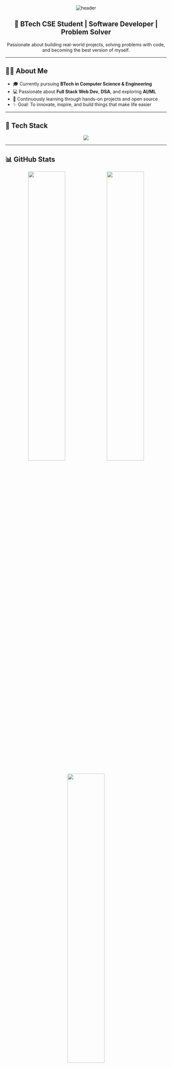 >
<!-- Banner -->
<p align="center">
  <img src="https://capsule-render.vercel.app/api?type=waving&color=0F2027,203A43,2C5364&height=250&section=header&text=Shreyash%20Charkhe&fontSize=50&fontColor=ffffff&animation=fadeIn" alt="header" />
</p>

<!-- Intro -->
<h2 align="center">🚀 BTech CSE Student | Software Developer | Problem Solver</h2>
<p align="center">
  Passionate about building real-world projects, solving problems with code, and becoming the best version of myself.
</p>

---

<!-- About Me -->
## 👨‍💻 About Me

- 🎓 Currently pursuing **BTech in Computer Science & Engineering**
- 💻 Passionate about **Full Stack Web Dev**, **DSA**, and exploring **AI/ML**
- 🌱 Continuously learning through hands-on projects and open source
- ✨ Goal: To innovate, inspire, and build things that make life easier

---

<!-- Tech Stack -->
## 🧰 Tech Stack

<p align="center">
  <img src="https://skillicons.dev/icons?i=cpp,python,html,css,js,react,nodejs,express,mongodb,mysql,git,github,vscode,linux" />
</p>

---

<!-- GitHub Stats -->
## 📊 GitHub Stats

<div align="center">
  <img src="https://github-readme-stats.vercel.app/api?username=shreyashcharkhe369-netizen&show_icons=true&theme=tokyonight&border_radius=12&include_all_commits=true" width="48%" />
  <img src="https://github-readme-streak-stats.herokuapp.com/?user=shreyashcharkhe369-netizen&theme=tokyonight&border_radius=12" width="48%" />
</div>

<div align="center">
  <img src="https://github-readme-stats.vercel.app/api/top-langs/?username=shreyashcharkhe369-netizen&layout=compact&theme=tokyonight&border_radius=12" width="48%" />
</div>

---

<!-- Projects -->
## 💼 Featured Projects

> _Real projects that solve real problems coming soon..._

<!-- Placeholder -->
<!-- Banner -->
<p align="center">
  <img src="https://capsule-render.vercel.app/api?type=waving&color=0F2027,203A43,2C5364&height=250&section=header&text=Shreyash%20Charkhe&fontSize=50&fontColor=ffffff&animation=fadeIn" alt="header" />
</p>

<!-- Intro -->
<h2 align="center">🚀 BTech CSE Student | Software Developer | Problem Solver</h2>
<p align="center">
  Passionate about building real-world projects, solving problems with code, and becoming the best version of myself.
</p>

---

<!-- About Me -->
## 👨‍💻 About Me

- 🎓 Currently pursuing **BTech in Computer Science & Engineering**
- 💻 Passionate about **Full Stack Web Dev**, **DSA**, and exploring **AI/ML**
- 🌱 Continuously learning through hands-on projects and open source
- ✨ Goal: To innovate, inspire, and build things that make life easier

---

<!-- Tech Stack -->
## 🧰 Tech Stack

<p align="center">
  <img src="https://skillicons.dev/icons?i=cpp,python,html,css,js,react,nodejs,express,mongodb,mysql,git,github,vscode,linux" />
</p>

---

<!-- GitHub Stats -->
## 📊 GitHub Stats

<div align="center">
  <img src="https://github-readme-stats.vercel.app/api?username=shreyashcharkhe369-netizen&show_icons=true&theme=tokyonight&border_radius=12&include_all_commits=true" width="48%" />
  <img src="https://github-readme-streak-stats.herokuapp.com/?user=shreyashcharkhe369-netizen&theme=tokyonight&border_radius=12" width="48%" />
</div>

<div align="center">
  <img src="https://github-readme-stats.vercel.app/api/top-langs/?username=shreyashcharkhe369-netizen&layout=compact&theme=tokyonight&border_radius=12" width="48%" />
</div>

---

<!-- Projects -->
## 💼 Featured Projects

> _Real projects that solve real problems coming soon..._

<!-- Placeholder -->
